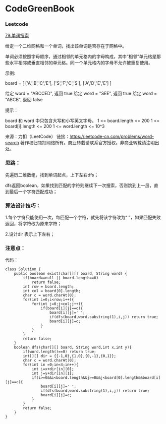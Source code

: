 # CodeGreenBook

### Leetcode

[79.单词搜索](https://leetcode-cn.com/problems/word-search/)

给定一个二维网格和一个单词，找出该单词是否存在于网格中。

单词必须按照字母顺序，通过相邻的单元格内的字母构成，其中“相邻”单元格是那些水平相邻或垂直相邻的单元格。同一个单元格内的字母不允许被重复使用。

 

示例:

board =
[
  ['A','B','C','E'],
  ['S','F','C','S'],
  ['A','D','E','E']
]

给定 word = "ABCCED", 返回 true
给定 word = "SEE", 返回 true
给定 word = "ABCB", 返回 false

提示：

board 和 word 中只包含大写和小写英文字母。
1 <= board.length <= 200
1 <= board[i].length <= 200
1 <= word.length <= 10^3

来源：力扣（LeetCode）
链接：https://leetcode-cn.com/problems/word-search
著作权归领扣网络所有。商业转载请联系官方授权，非商业转载请注明出处。

### 思路：

先遍历二维数组，找到单词起点，上下左右dfs；

dfs返回boolean，如果找到匹配的字符则继续下一次搜索，否则跳到上一层，直到最后一个字符匹配成功；

### 算法设计技巧：

1.每个字符只能使用一次，每匹配一个字符，就先将该字符改为“ ”，如果匹配失败返回，将字符改为原来字符；

2.设计dir 表示上下左右；

### 注意点：



代码：

```
class Solution {
    public boolean exist(char[][] board, String word) {
        if(board==null || board.length==0)
            return false;
        int row = board.length;
        int col = board[0].length;
        char c = word.charAt(0);
        for(int i=0;i<row;i++){
            for(int j=0;j<col;j++){
                if(board[i][j]==c){
                    board[i][j]=' ';
                    if(dfs(board,word.substring(1),i,j)) return true;
                    board[i][j]=c;
                }
            }
        }
        return false;
    }
    boolean dfs(char[][] board, String word,int x,int y){
        if(word.length()==0) return true;
        int[][] dir = {{-1,0},{1,0},{0,-1},{0,1}};
        char c = word.charAt(0);
        for(int in =0;in<4;in++){
            int i=x+dir[in][0];
            int j=y+dir[in][1];
            if(i>=0&&i<board.length&&j>=0&&j<board[0].length&&board[i][j]==c){
                board[i][j]=' ';
                if(dfs(board,word.substring(1),i,j)) return true;
                board[i][j]=c;
            }
        }
        return false;
    }
}

```







